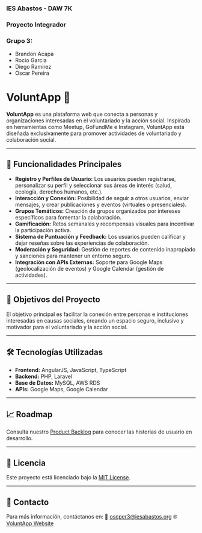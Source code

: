 ### IES Abastos - DAW 7K
### Proyecto Integrador
### Grupo 3:
- Brandon Acapa
- Rocio Garcia
- Diego Ramirez
- Oscar Pereira

# VoluntApp 🌟

**VoluntApp** es una plataforma web que conecta a personas y organizaciones interesadas en el voluntariado y la acción social. Inspirada en herramientas como Meetup, GoFundMe e Instagram, VoluntApp está diseñada exclusivamente para promover actividades de voluntariado y colaboración social.

---

## 🧩 Funcionalidades Principales
- **Registro y Perfiles de Usuario:**
  Los usuarios pueden registrarse, personalizar su perfil y seleccionar sus áreas de interés (salud, ecología, derechos humanos, etc.).
- **Interacción y Conexión:**
  Posibilidad de seguir a otros usuarios, enviar mensajes, y crear publicaciones y eventos (virtuales o presenciales).
- **Grupos Temáticos:**
  Creación de grupos organizados por intereses específicos para fomentar la colaboración.
- **Gamificación:**
  Retos semanales y recompensas visuales para incentivar la participación activa.
- **Sistema de Puntuación y Feedback:**
  Los usuarios pueden calificar y dejar reseñas sobre las experiencias de colaboración.
- **Moderación y Seguridad:**
  Gestión de reportes de contenido inapropiado y sanciones para mantener un entorno seguro.
- **Integración con APIs Externas:**
  Soporte para Google Maps (geolocalización de eventos) y Google Calendar (gestión de actividades).

---

## 🎯 Objetivos del Proyecto
El objetivo principal es facilitar la conexión entre personas e instituciones interesadas en causas sociales, creando un espacio seguro, inclusivo y motivador para el voluntariado y la acción social.

---

## 🛠️ Tecnologías Utilizadas
- **Frontend:** AngularJS, JavaScript, TypeScript
- **Backend:** PHP, Laravel
- **Base de Datos:** MySQL, AWS RDS
- **APIs:** Google Maps, Google Calendar

---

## 📈 Roadmap
Consulta nuestro [Product Backlog](https://github.com/odps/voluntapp/docs/PDFs/Product_Backlog.pdf) para conocer las historias de usuario en desarrollo.

---

## 📝 Licencia
Este proyecto está licenciado bajo la [MIT License](LICENSE).

---

## 📧 Contacto
Para más información, contáctanos en:
📩 oscper3@iesabastos.org
🌐 [VoluntApp Website](https://voluntapp.com)
